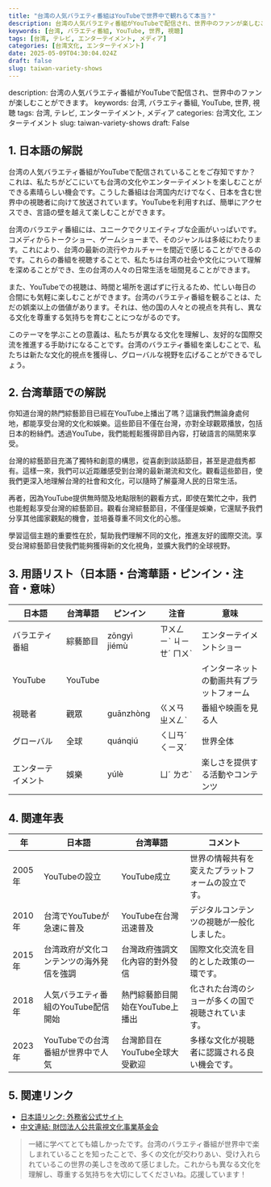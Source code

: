 ```yaml
---
title: "台湾の人気バラエティ番組はYouTubeで世界中で観れるて本当？"
description: 台湾の人気バラエティ番組がYouTubeで配信され、世界中のファンが楽しむことができます。
keywords: [台湾, バラエティ番組, YouTube, 世界, 視聴]
tags: [台湾, テレビ, エンターテイメント, メディア]
categories: [台湾文化, エンターテイメント]
date: 2025-05-09T04:30:04.024Z
draft: false
slug: taiwan-variety-shows
---
```


description: 台湾の人気バラエティ番組がYouTubeで配信され、世界中のファンが楽しむことができます。
keywords: 台湾, バラエティ番組, YouTube, 世界, 視聴
tags: 台湾, テレビ, エンターテイメント, メディア
categories: 台湾文化, エンターテイメント
slug: taiwan-variety-shows
draft: False

## 1. 日本語の解説

台湾の人気バラエティ番組がYouTubeで配信されていることをご存知ですか？ これは、私たちがどこにいても台湾の文化やエンターテイメントを楽しむことができる素晴らしい機会です。こうした番組は台湾国内だけでなく、日本を含む世界中の視聴者に向けて放送されています。YouTubeを利用すれば、簡単にアクセスでき、言語の壁を越えて楽しむことができます。

台湾のバラエティ番組には、ユニークでクリエイティブな企画がいっぱいです。コメディからトークショー、ゲームショーまで、そのジャンルは多岐にわたります。これにより、台湾の最新の流行やカルチャーを間近で感じることができるのです。これらの番組を視聴することで、私たちは台湾の社会や文化について理解を深めることができ、生の台湾の人々の日常生活を垣間見ることができます。

また、YouTubeでの視聴は、時間と場所を選ばずに行えるため、忙しい毎日の合間にも気軽に楽しむことができます。台湾のバラエティ番組を観ることは、ただの娯楽以上の価値があります。それは、他の国の人々との視点を共有し、異なる文化を尊重する気持ちを育むことにつながるのです。

このテーマを学ぶことの意義は、私たちが異なる文化を理解し、友好的な国際交流を推進する手助けになることです。台湾のバラエティ番組を楽しむことで、私たちは新たな文化的視点を獲得し、グローバルな視野を広げることができるでしょう。

## 2. 台湾華語での解説

你知道台灣的熱門綜藝節目已經在YouTube上播出了嗎？這讓我們無論身處何地，都能享受台灣的文化和娛樂。這些節目不僅在台灣，亦對全球觀眾播放，包括日本的粉絲們。透過YouTube，我們能輕鬆獲得節目內容，打破語言的隔閡來享受。

台灣的綜藝節目充滿了獨特和創意的構思，從喜劇到談話節目，甚至是遊戲秀都有。這樣一來，我們可以近距離感受到台灣的最新潮流和文化。觀看這些節目，使我們更深入地理解台灣的社會和文化，可以隨時了解臺灣人民的日常生活。

再者，因為YouTube提供無時間及地點限制的觀看方式，即使在繁忙之中，我們也能輕鬆享受台灣的綜藝節目。觀看台灣綜藝節目，不僅僅是娛樂，它還賦予我們分享其他國家觀點的機會，並培養尊重不同文化的心態。

學習這個主題的重要性在於，幫助我們理解不同的文化，推進友好的國際交流。享受台灣綜藝節目使我們能夠獲得新的文化視角，並擴大我們的全球視野。

## 3. 用語リスト（日本語・台湾華語・ピンイン・注音・意味）

| 日本語         | 台湾華語     | ピンイン    | 注音    | 意味                             |
| -------------- | ------------ | ---------  | ------- | -------------------------------- |
| バラエティ番組 | 綜藝節目     | zōngyì jiémù | ㄗㄨㄥ ㄧˋ ㄐㄧㄝˊ ㄇㄨˋ | エンターテイメントショー           |
| YouTube        | YouTube      |            |         | インターネットの動画共有プラットフォーム|
| 視聴者         | 觀眾         | guānzhòng  | ㄍㄨㄢ ㄓㄨㄥˋ | 番組や映画を見る人                |
| グローバル     | 全球         | quánqiú    | ㄑㄩㄢˊ ㄑㄧㄡˊ  | 世界全体                          |
| エンターテイメント | 娛樂         | yúlè    | ㄩˊ ㄌㄜˋ  | 楽しさを提供する活動やコンテンツ     |

## 4. 関連年表

| 年      | 日本語                                 | 台湾華語                              | コメント                               |
|---------|----------------------------------------|-------------------------------------|----------------------------------------|
| 2005年  | YouTubeの設立                          | YouTube成立                          | 世界の情報共有を変えたプラットフォームの設立です。 |
| 2010年  | 台湾でYouTubeが急速に普及               | YouTube在台灣迅速普及                 | デジタルコンテンツの視聴が一般化しました。    |
| 2015年  | 台湾政府が文化コンテンツの海外発信を強調 | 台灣政府強調文化內容的對外發信        | 国際文化交流を目的とした政策の一環です。     |
| 2018年  | 人気バラエティ番組のYouTube配信開始     | 熱門綜藝節目開始在YouTube上播出        | 化された台湾のショーが多くの国で視聴されています。 |
| 2023年  | YouTubeでの台湾番組が世界中で人気       | 台灣節目在YouTube全球大受歡迎          | 多様な文化が視聴者に認識される良い機会です。   |

## 5. 関連リンク  

- [日本語リンク: 外務省公式サイト](https://www.mofa.go.jp/mofaj/)
- [中文連結: 財団法人公共電視文化事業基金会](https://www.pts.org.tw/)

>一緒に学べてとても嬉しかったです。台湾のバラエティ番組が世界中で楽しまれていることを知ったことで、多くの文化が交わりあい、受け入れられているこの世界の美しさを改めて感じました。これからも異なる文化を理解し、尊重する気持ちを大切にしてくださいね。応援しています！
